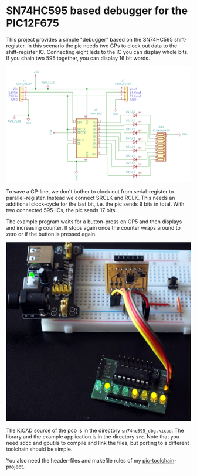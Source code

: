 SN74HC595 based debugger for the PIC12F675
==========================================

This project provides a simple "debugger" based on the SN74HC595
shift-register. In this scenario the pic needs two GPs to clock out
data to the shift-register IC. Connecting eight leds to the IC you
can display whole bits. If you chain two 595 together, you can display
16 bit words.

![](schematic.png)

To save a GP-line, we don't bother to clock out from serial-register
to parallel-register. Instead we connect SRCLK and RCLK. This needs an
additional clock-cycle for the last bit, i.e. the pic sends 9 bits
in total. With two connected 595-ICs, the pic sends 17 bits.

The example program waits for a button-press on GP5 and then displays
and increasing counter. It stops again once the counter wraps around to
zero or if the button is pressed again.

![](pcb.jpg)

The KiCAD source of the pcb is in the directory `sn74hc595_dbg.kicad`. The
library and the example application is in the directory `src`. Note that
you need sdcc and gputils to compile and link the files, but porting
to a different toolchain should be simple.

You also need the header-files and makefile rules of my
[pic-toolchain](https://github.com/bablokb/pic-toolchain)-project.